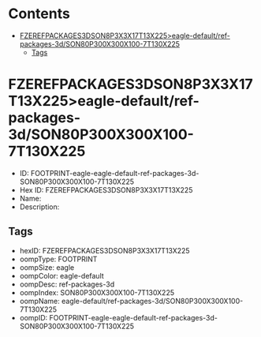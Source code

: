 



Contents
========

* [FZEREFPACKAGES3DSON8P3X3X17T13X225>eagle-default/ref-packages-3d/SON80P300X300X100-7T130X225](#fzerefpackages3dson8p3x3x17t13x225eagle-defaultref-packages-3dson80p300x300x100-7t130x225)
	* [Tags](#tags)

# FZEREFPACKAGES3DSON8P3X3X17T13X225>eagle-default/ref-packages-3d/SON80P300X300X100-7T130X225

- ID: FOOTPRINT-eagle-eagle-default-ref-packages-3d-SON80P300X300X100-7T130X225
- Hex ID: FZEREFPACKAGES3DSON8P3X3X17T13X225
- Name: 
- Description: 

## Tags

- hexID: FZEREFPACKAGES3DSON8P3X3X17T13X225
- oompType: FOOTPRINT
- oompSize: eagle
- oompColor: eagle-default
- oompDesc: ref-packages-3d
- oompIndex: SON80P300X300X100-7T130X225
- oompName: eagle-default/ref-packages-3d/SON80P300X300X100-7T130X225
- oompID: FOOTPRINT-eagle-eagle-default-ref-packages-3d-SON80P300X300X100-7T130X225
